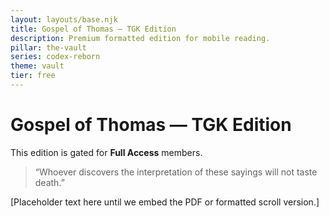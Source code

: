 ```yaml
---
layout: layouts/base.njk
title: Gospel of Thomas — TGK Edition
description: Premium formatted edition for mobile reading.
pillar: the-vault
series: codex-reborn
theme: vault
tier: free
---
```


# Gospel of Thomas — TGK Edition

This edition is gated for **Full Access** members.  

> “Whoever discovers the interpretation of these sayings will not taste death.”  

[Placeholder text here until we embed the PDF or formatted scroll version.]
